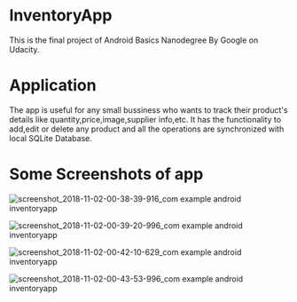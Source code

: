 # InventoryApp
This is the final project of Android Basics Nanodegree By Google on Udacity.

# Application
The app is useful for any small bussiness who wants to track their product's details like quantity,price,image,supplier info,etc.
It has the functionality to add,edit or delete any product and all the operations are synchronized with local SQLite Database.

# Some Screenshots of app
![screenshot_2018-11-02-00-38-39-916_com example android inventoryapp](https://user-images.githubusercontent.com/32354702/47874381-ae164f80-de39-11e8-97b7-d05dab618ea2.png)


![screenshot_2018-11-02-00-39-20-996_com example android inventoryapp](https://user-images.githubusercontent.com/32354702/47874477-ef0e6400-de39-11e8-97e3-5bde74530219.png)

![screenshot_2018-11-02-00-42-10-629_com example android inventoryapp](https://user-images.githubusercontent.com/32354702/47874532-1c5b1200-de3a-11e8-80ed-4176ecafaa3e.png)

![screenshot_2018-11-02-00-43-53-996_com example android inventoryapp](https://user-images.githubusercontent.com/32354702/47874622-4f9da100-de3a-11e8-838c-c9486b692056.png)
